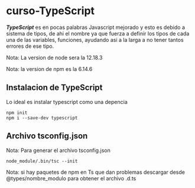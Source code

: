# curso-TypeScript

**_TypeScript_** es en pocas palabras Javascript mejorado y esto es debido a sistema de tipos, de ahi el nombre ya que fuerza a definir los tipos de cada una de las variables, funciones, ayudando asi a la larga a no tener tantos errores de ese tipo.

Nota: La version de node sera la
12.18.3

Nota: la version de npm es la 6.14.6

## Instalacion de TypeScript

Lo ideal es instalar typescript como una depencia

```
npm init
npm i --save-dev typescript
```

## Archivo tsconfig.json

Nota: Para generar el archivo tsconfig.json

```
node_module/.bin/tsc --init
```

Nota: si hay paquetes de npm en Ts que dan problemas descargar desde @types/nombre_modulo para obtener el archivo .d.ts
